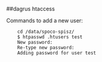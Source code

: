 
##dagrus htaccess

Commands to add a new user:
```
    cd /data/spoco-spisz/
    $ htpasswd .htusers test
    New password:
    Re-type new password:
    Adding password for user test
```
